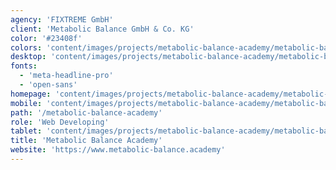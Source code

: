 ```yaml
---
agency: 'FIXTREME GmbH'
client: 'Metabolic Balance GmbH & Co. KG'
color: '#23408f'
colors: 'content/images/projects/metabolic-balance-academy/metabolic-balance-academy-colors.png'
desktop: 'content/images/projects/metabolic-balance-academy/metabolic-balance-academy-imac.png'
fonts:
  - 'meta-headline-pro'
  - 'open-sans'
homepage: 'content/images/projects/metabolic-balance-academy/metabolic-balance-academy.png'
mobile: 'content/images/projects/metabolic-balance-academy/metabolic-balance-academy-iphone.png'
path: '/metabolic-balance-academy'
role: 'Web Developing'
tablet: 'content/images/projects/metabolic-balance-academy/metabolic-balance-academy-ipad.png'
title: 'Metabolic Balance Academy'
website: 'https://www.metabolic-balance.academy'
---
```


